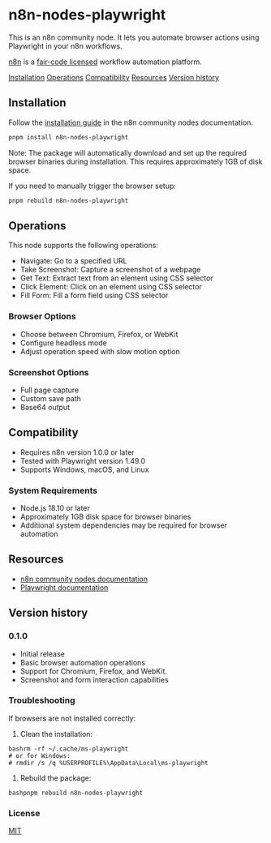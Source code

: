 # n8n-nodes-playwright

This is an n8n community node. It lets you automate browser actions using Playwright in your n8n workflows.

[n8n](https://n8n.io/) is a [fair-code licensed](https://docs.n8n.io/reference/license/) workflow automation platform.

[Installation](#installation)
[Operations](#operations)
[Compatibility](#compatibility)
[Resources](#resources)
[Version history](#version-history)

## Installation

Follow the [installation guide](https://docs.n8n.io/integrations/community-nodes/installation/) in the n8n community nodes documentation.

```bash
pnpm install n8n-nodes-playwright

```

Note: The package will automatically download and set up the required browser binaries during installation. This requires approximately 1GB of disk space.

If you need to manually trigger the browser setup:

```bash
pnpm rebuild n8n-nodes-playwright

```

Operations
----------

This node supports the following operations:

-   Navigate: Go to a specified URL
-   Take Screenshot: Capture a screenshot of a webpage
-   Get Text: Extract text from an element using CSS selector
-   Click Element: Click on an element using CSS selector
-   Fill Form: Fill a form field using CSS selector

### Browser Options

-   Choose between Chromium, Firefox, or WebKit
-   Configure headless mode
-   Adjust operation speed with slow motion option

### Screenshot Options

-   Full page capture
-   Custom save path
-   Base64 output

Compatibility
-------------

-   Requires n8n version 1.0.0 or later
-   Tested with Playwright version 1.49.0
-   Supports Windows, macOS, and Linux

### System Requirements

-   Node.js 18.10 or later
-   Approximately 1GB disk space for browser binaries
-   Additional system dependencies may be required for browser automation

Resources
---------

-   [n8n community nodes documentation](https://docs.n8n.io/integrations/community-nodes/)
-   [Playwright documentation](https://playwright.dev/docs/intro)

Version history
---------------

### 0.1.0

-   Initial release
-   Basic browser automation operations
-   Support for Chromium, Firefox, and WebKit.
-   Screenshot and form interaction capabilities

### Troubleshooting

If browsers are not installed correctly:

1.  Clean the installation:

```
bashrm -rf ~/.cache/ms-playwright
# or for Windows:
# rmdir /s /q %USERPROFILE%\AppData\Local\ms-playwright

```

1.  Rebuild the package:

```
bashpnpm rebuild n8n-nodes-playwright

```

### License

[MIT](https://github.com/n8n-io/n8n-nodes-starter/blob/master/LICENSE.md)